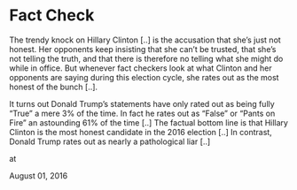 # Fact Check
The trendy knock on Hillary Clinton [..] is the accusation that she’s just not honest. Her opponents keep insisting that she can’t be trusted, that she’s not telling the truth, and that there is therefore no telling what she might do while in office. But whenever fact checkers look at what Clinton and her opponents are saying during this election cycle, she rates out as the most honest of the bunch [..].

It turns out Donald Trump’s statements have only rated out as being fully “True” a mere 3% of the time. In fact he rates out as “False” or “Pants on Fire” an astounding 61% of the time [..] The factual bottom line is that Hillary Clinton is the most honest candidate in the 2016 election [..] In contrast, Donald Trump rates out as nearly a pathological liar [..]








at

August 01, 2016















